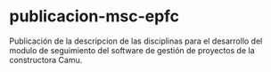 # publicacion-msc-epfc
Publicación de la descripcion de las disciplinas para el desarrollo del modulo de seguimiento del software de gestión de proyectos de la constructora Camu.
